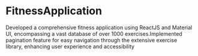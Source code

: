 # FitnessApplication
Developed a comprehensive fitness application using ReactJS and Material UI, encompassing a vast database of over 1000 exercises.Implemented pagination feature for easy navigation through the extensive exercise library, enhancing user experience and accessibility
